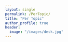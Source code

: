 ```yaml
---
layout: single
permalink: /PerTopic/
title: "Per Topic"
author_profile: true
header:
  image: "/images/desk.jpg"
---
```

